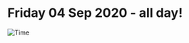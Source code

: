 # Friday 04 Sep 2020 - all day!
![Time](https://github.com/rich-ctm/today/workflows/Time/badge.svg)
